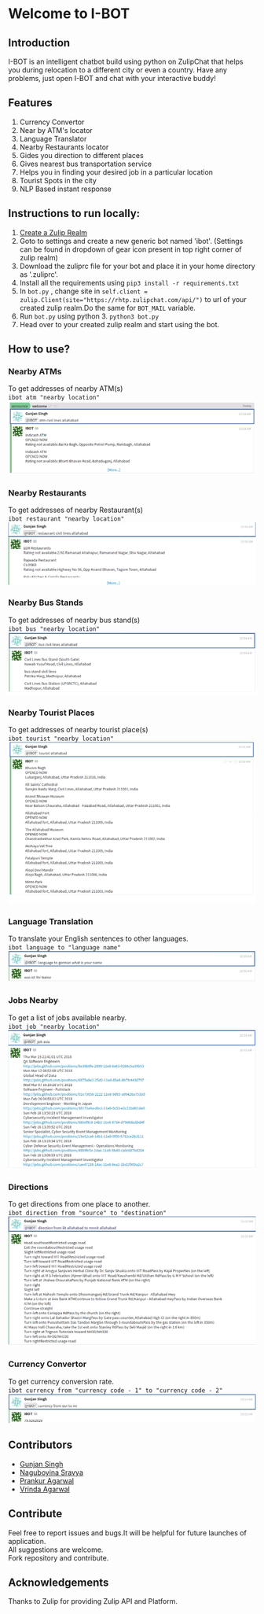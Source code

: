 
# Welcome to I-BOT

## Introduction
I-BOT is an intelligent chatbot build using python on ZulipChat that helps you during relocation to a different city or even a country. Have any problems, just open I-BOT and chat with your interactive buddy! 

## Features

1. Currency Convertor 
2. Near by ATM's locator 
3. Language Translator 
4. Nearby Restaurants locator 
5. Gides you direction to different places 
6. Gives nearest bus transportation service 
7. Helps you in finding your desired job in a particular location 
8. Tourist Spots in the city 
9. NLP Based instant response



## Instructions to run locally:
1. [Create a Zulip Realm](https://zulip.com/create_realm/)
2. Goto to settings and create a new generic bot named 'ibot'. (Settings can be found in dropdown of gear icon present in top right corner of zulip realm)
3. Download the zuliprc file for your bot and place it in your home directory as '.zuliprc'.
4. Install all the requirements using ``` pip3 install -r requirements.txt ```
5. In ``` bot.py ``` , change site in ``` self.client = zulip.Client(site="https://rhtp.zulipchat.com/api/") ``` to url of your created zulip realm.Do the same for ``` BOT_MAIL ``` variable.  
6. Run ``` bot.py ``` using python 3. ``` python3 bot.py ```
7. Head over to your created zulip realm and start using the bot.
 

## How to use?

### Nearby ATMs
To get addresses of nearby ATM(s)  
`ibot atm "nearby location"`
![](./images/atm.png)

### Nearby Restaurants
To get addresses of nearby Restaurant(s)  
`ibot restaurant "nearby location"`
![](./images/restaurant.png)

### Nearby Bus Stands
To get addresses of nearby bus stand(s)  
`ibot bus "nearby location"`
![](./images/bus.png)

### Nearby Tourist Places
To get addresses of nearby tourist place(s)  
`ibot tourist "nearby location"`
![](./images/tourist.png)

### Language Translation
To translate your English sentences to other languages.  
`ibot language to "language name"`
![](./images/language.png)

### Jobs Nearby
To get a list of jobs available nearby.  
`ibot job "nearby location"`
![](./images/job.png)

### Directions
To get directions from one place to another.  
`ibot direction from "source" to "destination"`
![](./images/direction.png)

### Currency Convertor
To get currency conversion rate.  
`ibot currency from "currency code - 1" to "currency code - 2"`
![](./images/currency.png)








## Contributors
* [Gunjan Singh](https://github.com/gunjansingh97)  
* [Naguboyina Sravya](https://github.com/sravya31)  
* [Prankur Agarwal](https://github.com/prankuragarwal)  
* [Vrinda Agarwal](https://github.com/avrinda97)    

## Contribute

Feel free to report issues and bugs.It will be helpful for future launches of application.   
All suggestions are welcome.   
Fork repository and contribute.  

## Acknowledgements
Thanks to Zulip for providing Zulip API and Platform.
